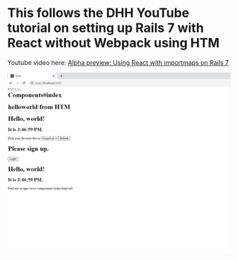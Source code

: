 # This follows the DHH YouTube tutorial on setting up Rails 7 with React without Webpack using HTM

Youtube video here:
[Alpha preview: Using React with importmaps on Rails 7](https://youtu.be/k73LKxim6tw)


![alt text](public/rails_s.png "What it looks like")
